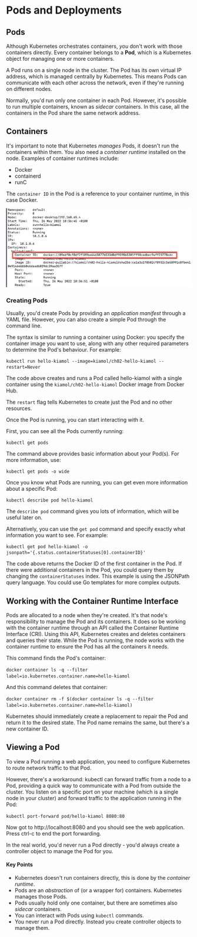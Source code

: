 # Pods and Deployments

## Pods

Although Kubernetes orchestrates containers, *you* don't work with those containers directly. Every container belongs to a **Pod**, which is a Kubernetes object for managing one or more containers.

A Pod runs on a single node in the cluster. The Pod has its own virtual IP address, which is managed centrally by Kubernetes. This means Pods can communicate with each other across the network, even if they're running on different nodes.

Normally, you'd run only one container in each Pod. However, it's possible to run multiple containers, known as *sidecar* containers. In this case, all the containers in the Pod share the same network address.

## Containers

It's important to note that Kubernetes *manages* Pods, it doesn't run the containers within them. You also need a *container runtime* installed on the node. Examples of container runtimes include:

- Docker
- containerd
- runC

The `container ID` in the Pod is a reference to your container runtime, in this case Docker.

![Output of kubectl describe pod, showing Docker ID](/images/docker-id.png)

### Creating Pods

Usually, you'd create Pods by providing an *application manifest* through a YAML file. However, you can also create a simple Pod through the command line.

The syntax is similar to running a container using Docker: you specify the container image you want to use, along with any other required parameters to determine the Pod's behaviour. For example:

```
kubectl run hello-kiamol --image=kiamol/ch02-hello-kiamol --restart=Never
```

The code above creates and runs a Pod called hello-kiamol with a single container using the `kiamol/ch02-hello-kiamol` Docker image from Docker Hub.

The `restart` flag tells Kubernetes to create just the Pod and no other resources.

Once the Pod is running, you can start interacting with it.

First, you can see all the Pods currently running:

```
kubectl get pods
```

The command above provides basic information about your Pod(s). For more information, use:

```
kubectl get pods -o wide
```

Once you know what Pods are running, you can get even more information about a specific Pod:

```
kubectl describe pod hello-kiamol
```

The `describe pod` command gives you lots of information, which will be useful later on.

Alternatively, you can use the `get pod` command and specify exactly what information you want to see. For example:

```
kubectl get pod hello-kiamol -o jsonpath='{.status.containerStatuses[0].containerID}'
```

The code above returns the Docker ID of the first container in the Pod. If there were additional containers in the Pod, you could query them by changing the `containerStatuses` index. This example is using the JSONPath query language. You could use Go templates for more complex outputs.
 
## Working with the Container Runtime Interface

Pods are allocated to a node when they're created. It's that node's responsibility to manage the Pod and its containers. It does so be working with the container runtime through an API called the Container Runtime Interface (CRI). Using this API, Kubernetes creates and deletes containers and queries their state. While the Pod is running, the node works with the container runtime to ensure the Pod has all the containers it needs.

This command finds the Pod's container:

`docker container ls -q --filter label=io.kubernetes.container.name=hello-kiamol`

And this command deletes that container:

`docker container rm -f $(docker container ls -q --filter label=io.kubernetes.container.name=hello-kiamol)`

Kubernetes should immediately create a replacement to repair the Pod and return it to the desired state. The Pod name remains the same, but there's a new container ID.

## Viewing a Pod

To view a Pod running a web application, you need to configure Kubernetes to route network traffic to that Pod.

However, there's a workaround: kubectl can forward traffic from a node to a Pod, providing a quick way to communicate with a Pod from outside the cluster. You listen on a specific port on your machine (which is a single node in your cluster) and forward traffic to the application running in the Pod:

`kubectl port-forward pod/hello-kiamol 8080:80`

Now got to http://localhost:8080 and you should see the web application. Press ctrl-c to end the port forwarding.

In the real world, you'd never run a Pod directly - you'd always create a controller object to manage the Pod for you.

#### Key Points

- Kubernetes doesn't run containers directly, this is done by the *container runtime*.
- Pods are an *abstraction* of (or a wrapper for) containers. Kubernetes manages those Pods.
- Pods usually hold only one container, but there are sometimes also *sidecar* containers.
- You can interact with Pods using `kubectl` commands.
- You never run a Pod directly. Instead you create controller objects to manage them.
